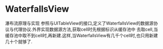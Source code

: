 # WaterfallsView
瀑布流原理与实现
参照与UITableView的接口,定义了WaterfallsView的数据源协议与代理协议.外界实现数据源方法,获取cell时先根据标识从缓存池中
去取cell,当缓存池中取不到cell时,再新建.这样,当WaterfallsView有几千个cell时,也只用新建几十个就够了.
